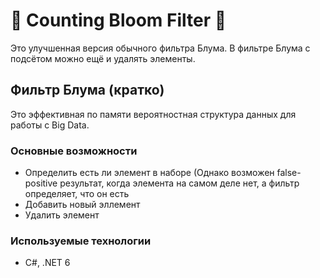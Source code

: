 # 📌 Counting Bloom Filter 📌

Это улучшенная версия обычного фильтра Блума. В фильтре Блума с подсётом можно ещё и удалять элементы.

## Фильтр Блума (кратко)
Это эффективная по памяти вероятностная структура данных для работы с Big Data.
### Основные возможности
- Определить есть ли элемент в наборе (Однако возможен false-positive результат, когда элемента на самом деле нет, а фильтр определяет, что он есть
- Добавить новый эллемент
- Удалить элемент

###  Используемые технологии
- C#, .NET 6
